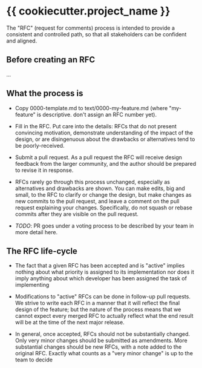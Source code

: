 # {{ cookiecutter.project_name }}

The "RFC" (request for comments) process is intended to provide a consistent
and controlled path, so that all stakeholders can be confident and aligned.

## Before creating an RFC

...

## What the process is

* Copy 0000-template.md to text/0000-my-feature.md (where "my-feature" is
  descriptive. don't assign an RFC number yet).
* Fill in the RFC. Put care into the details: RFCs that do not present
  convincing motivation, demonstrate understanding of the impact of the design,
  or are disingenuous about the drawbacks or alternatives tend to be
  poorly-received.
* Submit a pull request. As a pull request the RFC will receive design feedback
  from the larger community, and the author should be prepared to revise it in
  response.
* RFCs rarely go through this process unchanged, especially as alternatives and
  drawbacks are shown. You can make edits, big and small, to the RFC to clarify
  or change the design, but make changes as new commits to the pull request,
  and leave a comment on the pull request explaining your changes.
  Specifically, do not squash or rebase commits after they are visible on the
  pull request.

* *TODO*: PR goes under a voting process to be described by your team in more detail here.

## The RFC life-cycle

* The fact that a given RFC has been accepted and is "active" implies nothing
  about what priority is assigned to its implementation nor does it imply
  anything about which developer has been assigned the task of implementing

* Modifications to "active" RFCs can be done in follow-up pull requests. We
  strive to write each RFC in a manner that it will reflect the final design of
  the feature; but the nature of the process means that we cannot expect every
  merged RFC to actually reflect what the end result will be at the time of the
  next major release.

* In general, once accepted, RFCs should not be substantially changed. Only
  very minor changes should be submitted as amendments. More substantial
  changes should be new RFCs, with a note added to the original RFC. Exactly
  what counts as a "very minor change" is up to the team to decide

